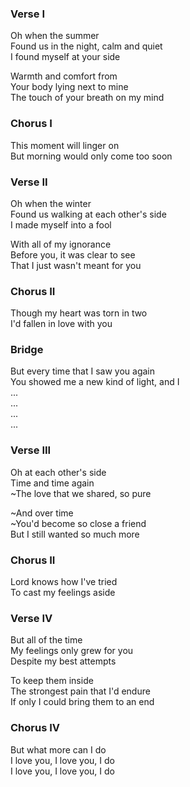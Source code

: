 ### Verse I
Oh when the summer  
Found us in the night, calm and quiet  
I found myself at your side

Warmth and comfort from  
Your body lying next to mine  
The touch of your breath on my mind

### Chorus I
This moment will linger on  
But morning would only come too soon

### Verse II
Oh when the winter  
Found us walking at each other's side  
I made myself into a fool

With all of my ignorance  
Before you, it was clear to see  
That I just wasn't meant for you

### Chorus II
Though my heart was torn in two   
I'd fallen in love with you

### Bridge
But every time that I saw you again  
You showed me a new kind of light, and I  
...  
...  
...  
... 

### Verse III
Oh at each other's side  
Time and time again  
~The love that we shared, so pure

~And over time  
~You'd become so close a friend  
But I still wanted so much more

### Chorus II
Lord knows how I've tried  
To cast my feelings aside

### Verse IV
But all of the time  
My feelings only grew for you  
Despite my best attempts

To keep them inside  
The strongest pain that I'd endure  
If only I could bring them to an end

### Chorus IV
But what more can I do  
I love you, I love you, I do  
I love you, I love you, I do  

